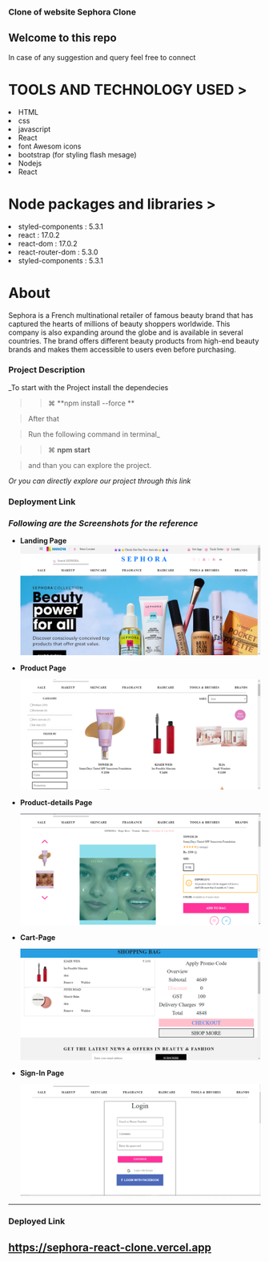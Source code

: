 ###  Clone of website <span>Sephora Clone<span>

 <h2>Welcome to this repo</h2>

In case of any suggestion and query feel free to connect 
 
 
 <h1>TOOLS AND TECHNOLOGY USED ></h1>
  <li>HTML </li>
     <li>css</li>
<li>javascript</li>  
<li>React</li>
<li>font Awesom icons</li>
<li>bootstrap (for styling flash mesage)</li>
<li>Nodejs</li>
 <li>React</li>

 
 
  <h1>Node packages and libraries ></h1>
  <li>styled-components : 5.3.1</li>

 <li>react : 17.0.2</li>
 <li>react-dom : 17.0.2</li>
 <li>react-router-dom : 5.3.0</li>
 
 <li>styled-components : 5.3.1</li>
 
 
 
 <h1>About </h1>
Sephora is a French multinational retailer of famous beauty brand that has captured the hearts of millions of beauty shoppers worldwide. This company is also expanding around the globe and is available in several countries. The brand offers different beauty products from high-end beauty brands and makes them accessible to users even before purchasing.


### Project Description

_To start with the Project install the dependecies 

> > ⌘ **npm install --force **

> After that 

> Run the following command in terminal_
 
> > ⌘ **npm start**

>   and than you can explore the project.

_Or you can directly explore our project through this link_

### Deployment Link
 
 
 ### _Following are the Screenshots for the reference_

- **Landing Page**
  ![Landing Page](/src/Assets/Screenshot%20(52).png)

- **Product Page**

  ![Product Page](/src/Assets/Screenshot%20(57).png)

- **Product-details Page**

  ![Product-details Page](/src/Assets/Screenshot%20(58).png)

- **Cart-Page**

  ![Cart-Page](/src/Assets/Screenshot%20(55).png)

- **Sign-In Page**

  ![Sign-In Page](/src/Assets/Screenshot%20(54).png)




---
### Deployed Link

https://sephora-react-clone.vercel.app
 ------

